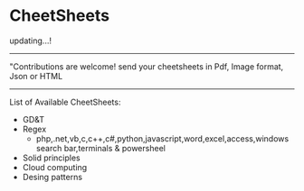 # CheetSheets

updating...!

<hr/>
"Contributions are welcome! send your cheetsheets in Pdf, Image format, Json or HTML
<hr/>
List of Available CheetSheets:
  <ul>
    <li>GD&T</li>
    <li>Regex <br/> <ul><li>php,.net,vb,c,c++,c#,python,javascript,word,excel,access,windows search bar,terminals & powersheel</li></ul></li>
	<li>Solid principles</li>
	<li>Cloud computing</li>	
	<li>Desing patterns</li>	
  </ul>
